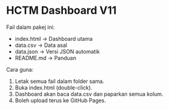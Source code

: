 # HCTM Dashboard V11

Fail dalam pakej ini:
- index.html → Dashboard utama
- data.csv → Data asal
- data.json → Versi JSON automatik
- README.md → Panduan

Cara guna:
1. Letak semua fail dalam folder sama.
2. Buka index.html (double-click).
3. Dashboard akan baca data.csv dan paparkan semua kolum.
4. Boleh upload terus ke GitHub Pages.
